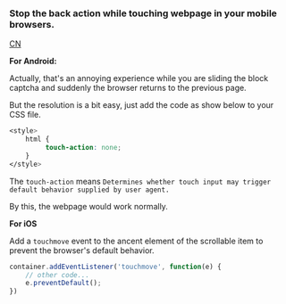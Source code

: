 ### Stop the back action while touching webpage in your mobile browsers.

[CN](../H5%20中阻止浏览器前进后退手势.md)

**For Android:**

Actually, that's an annoying experience while you are sliding the block captcha and suddenly the browser returns to the previous page.

But the resolution is a bit easy, just add the code as show below to your CSS file.

```css
<style>
    html {
         touch-action: none;
    }
</style>
```

The ```touch-action``` means ```Determines whether touch input may trigger default behavior supplied by user agent. ```

By this, the webpage would work normally. 

**For iOS**

Add a ```touchmove``` event to the ancent element of the scrollable item to prevent the browser's default behavior.

```javascript
container.addEventListener('touchmove', function(e) {
    // other code...
    e.preventDefault();
})
```







